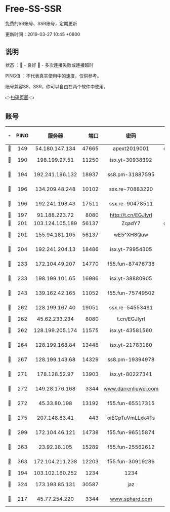 # Free-SS-SSR

免费的SS账号、SSR账号，定期更新

更新时间：2019-03-27 10:45 +0800

## 说明

状态     ：🙂 - 良好 🙁 - 多次连接失败或连接超时

PING值   ：不代表真实使用中的速度，仅供参考。

账号兼容SS、SSR，你可以自由在两个软件中使用。

👉[扫码页面](https://liesauer.github.io/Free-SS-SSR/)👈

## 账号

|-|PING|服务器|端口|密码|加密方式|区域|
|:----:|:----:|:-----:|-----:|:----:|:----:|:----:|
|🙂|149|54.180.147.134|47665|apext2019001|chacha20|KR|
|🙂|190|198.199.97.51|11250|isx.yt-30938392|aes-256-cfb|US|
|🙂|194|192.241.196.132|18937|ss8.pm-31887595|aes-256-cfb|US|
|🙂|196|134.209.48.248|10102|ssx.re-70883220|aes-256-cfb|US|
|🙂|196|192.241.198.43|17511|ssx.re-90478511|aes-256-cfb|US|
|🙂|197|91.188.223.72|8080|http://t.cn/EGJIyrl|rc4-md5|RU|
|🙂|201|103.124.105.189|56137|ZqadY7|chacha20|US|
|🙂|201|155.94.181.105|56137|wE5^XH8Quw|aes-256-cfb|US|
|🙂|204|192.241.204.13|18486|isx.yt-79954305|aes-256-cfb|US|
|🙂|233|172.104.49.207|14770|f55.fun-87476738|aes-256-cfb|SG|
|🙂|233|198.199.101.65|16986|isx.yt-38880905|aes-256-cfb|US|
|🙂|243|139.162.42.165|11052|f55.fun-75749502|aes-256-cfb|SG|
|🙂|262|128.199.167.40|19051|ssx.re-54553491|aes-256-cfb|SG|
|🙂|262|45.62.233.234|8080|t.cn/EGJIyrl|rc4-md5|CA|
|🙂|262|128.199.205.174|11575|isx.yt-43581560|aes-256-cfb|SG|
|🙂|264|128.199.168.84|13448|isx.yt-21783180|aes-256-cfb|SG|
|🙂|267|128.199.143.68|14329|ss8.pm-19394978|aes-256-cfb|SG|
|🙂|271|178.128.52.97|13903|isx.yt-80227341|aes-256-cfb|SG|
|🙂|272|149.28.176.168|3344|www.darrenliuwei.com|aes-256-cfb|AU|
|🙂|272|45.33.80.198|13192|f55.fun-65517315|aes-256-cfb|US|
|🙂|275|207.148.83.41|443|oiECpTuVmLLxk4Ts|aes-256-cfb|AU|
|🙂|299|172.104.46.121|14738|f55.fun-96515874|aes-256-cfb|SG|
|🙂|363|23.92.18.105|15289|f55.fun-25562612|aes-256-cfb|US|
|🙂|363|172.104.211.238|12203|f55.fun-30919286|aes-256-cfb|US|
|🙂|194|103.102.160.252|1234|1234|rc4-md5|JP|
|🙂|324|173.193.85.131|30587|jaz|aes-256-cfb|US|
|🙁|217|45.77.254.220|3344|www.sphard.com|aes-256-cfb|SG|

